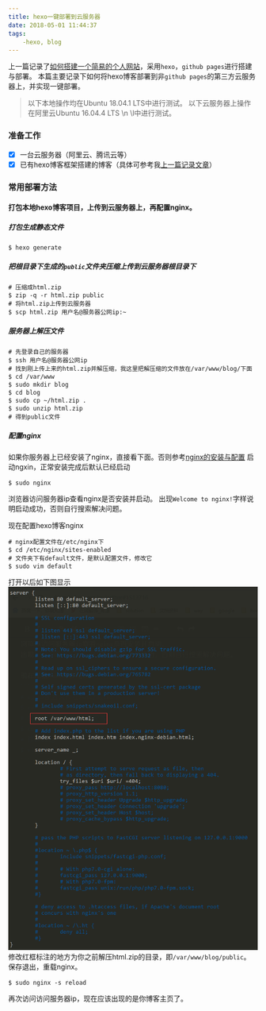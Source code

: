 ```yaml
---
title: hexo一键部署到云服务器
date: 2018-05-01 11:44:37
tags:
	-hexo, blog
---
```

上一篇记录了[如何搭建一个简易的个人网站](hexo-build.html)，采用`hexo`，`github pages`进行搭建与部署。
本篇主要记录下如何将hexo博客部署到非`github pages`的第三方云服务器上，并实现一键部署。

> 以下本地操作均在Ubuntu 18.04.1 LTS中进行测试。
> 以下云服务器上操作在阿里云Ubuntu 16.04.4 LTS \n \l中进行测试。

### 准备工作
- [x] 一台云服务器（阿里云、腾讯云等）
- [x] 已有hexo博客框架搭建的博客（具体可参考我[上一篇记录文章](hexo-build.html)）

### 常用部署方法

#### 打包本地hexo博客项目，上传到云服务器上，再配置nginx。

##### 打包生成静态文件
```shell
$ hexo generate
```
##### 把根目录下生成的`public`文件夹压缩上传到云服务器根目录下
```shell
# 压缩成html.zip
$ zip -q -r html.zip public
# 将html.zip上传到云服务器
$ scp html.zip 用户名@服务器公网ip:~
```
##### 服务器上解压文件
```shell
# 先登录自己的服务器
$ ssh 用户名@服务器公网ip
# 找到刚上传上来的html.zip并解压缩，我这里把解压缩的文件放在/var/www/blog/下面
$ cd /var/www
$ sudo mkdir blog
$ cd blog
$ sudo cp ~/html.zip .
$ sudo unzip html.zip
# 得到public文件
```
##### 配置nginx
如果你服务器上已经安装了nginx，直接看下面。否则参考[nginx的安装与配置](https://yq.aliyun.com/articles/710641?spm=5176.10695662.1996646101.searchclickresult.155256a0P4F06Z&aly_as=MUa5PXuo)
启动ngxin，正常安装完成后默认已经启动
```shell
$ sudo nginx
```
浏览器访问服务器ip查看nginx是否安装并启动。
出现`Welcome to nginx!`字样说明启动成功，否则自行搜索解决问题。

现在配置hexo博客nginx
```shell
# nginx配置文件在/etc/nginx下
$ cd /etc/nginx/sites-enabled
# 文件夹下有default文件，是默认配置文件，修改它
$ sudo vim default
```
打开以后如下图显示
![](/images/hexo-deploy/nginx-default.png)
修改红框标注的地方为你之前解压html.zip的目录，即`/var/www/blog/public`。
保存退出，重载nginx。
```shell
$ sudo nginx -s reload
```
再次访问访问服务器ip，现在应该出现的是你博客主页了。

